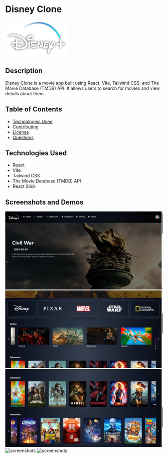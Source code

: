 # Disney Clone

![Disney](/public/disney-logo.svg)

## Description

Disney Clone is a movie app built using React, Vite, Tailwind CSS, and The Movie Database (TMDB) API. It allows users to search for movies and view details about them.

## Table of Contents

- [Technologies Used](#technologies-used)
- [Contributing](#contributing)
- [License](#license)
- [Questions](#questions)

## Technologies Used

- React
- Vite
- Tailwind CSS
- The Movie Database (TMDB) API
- React Slick

## Screenshots and Demos

![screenshots](/public/1.jpeg)
![screenshots](/public/2.jpeg)
![screenshots](/public/3.jpeg)
![screenshots](/public/disney-clone-.gif)
![screenshots](/public/disney-clone-one-psi-vercel.gif)
